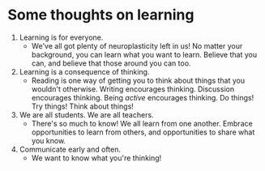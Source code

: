 # Some thoughts on learning


1. Learning is for everyone.
    * We've all got plenty of neuroplasticity left in us! No matter your background, you can learn what you want to learn. Believe that you can, and believe that those around you can too.
2. Learning is a consequence of thinking.
    * Reading is one way of getting you to think about things that you wouldn't otherwise. Writing encourages thinking. Discussion encourages thinking. Being *active* encourages thinking. Do things! Try things! Think about things!
3. We are all students. We are all teachers.
    * There's so much to know! We all learn from one another. Embrace opportunities to learn from others, and opportunities to share what you know.
4. Communicate early and often.
    * We want to know what you're thinking!
